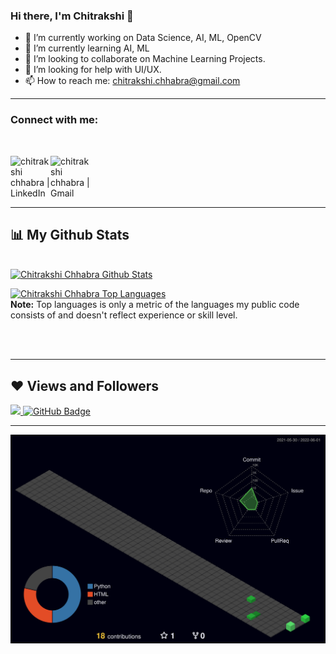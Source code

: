 ### Hi there, I'm Chitrakshi 👋 



- 🔭 I’m currently working on Data Science, AI, ML, OpenCV
- 🌱 I’m currently learning AI, ML
- 👯 I’m looking to collaborate on Machine Learning Projects.
- 🤔 I’m looking for help with UI/UX.
- 📫 How to reach me: chitrakshi.chhabra@gmail.com


---
### Connect with me:

<br>

[<img align="left" alt="chitrakshi chhabra | LinkedIn" width="64px" src="https://cdn3.iconfinder.com/data/icons/2018-social-media-logotypes/1000/2018_social_media_popular_app_logo_linkedin-1024.png" />][linkedin]
[<img align="left" alt="chitrakshi chhabra | Gmail" width="64px" src="https://cdn4.iconfinder.com/data/icons/logos-brands-in-colors/48/google-gmail-1024.png" />][gmail]
<br>
<br>
<br>
<br>






---

## 📊 My Github Stats

  <br/>
    <a href="https://github.com/chikkic/"><img alt="Chitrakshi Chhabra Github Stats" src="https://github-readme-stats.vercel.app/api?username=chikkic&show_icons=true&count_private=true&theme=react&hide_border=true&bg_color=0D1117" /></a>

  <a href="https://github.com/chikkic/"><img alt="Chitrakshi Chhabra Top Languages" src="https://github-readme-stats.vercel.app/api/top-langs/?username=chikkic&langs_count=8&count_private=true&layout=compact&theme=react&hide_border=true&bg_color=0D1117" /></a>
  <br/>
  <b>Note:</b> Top languages is only a metric of the languages my public code consists of and doesn't reflect experience or skill level.


<br/>
<br/>
    <a href="https://github.com/chikkic/>
<img alt="chitrakshi chhabra Activity Graph" src="https://activity-graph.herokuapp.com/graph?username=chikkic&bg_color=0D1117&color=5BCDEC&line=5BCDEC&point=FFFFFF&hide_border=true" /></a>

---
  
  ## ❤ Views and Followers
<a href="https://github.com/Meghna-DAS/github-profile-views-counter">
    <img src="https://komarev.com/ghpvc/?username=chikkic">
</a>
<a href="https://github.com/chikkic?tab=followers"><img src="https://img.shields.io/github/followers/chikkic?label=Followers&style=social" alt="GitHub Badge"></a>

---
  ![](./profile-3d-contrib/profile-night-green.svg)
  
 [linkedin]:[https://www.linkedin.com/in/chitrakshi-chhabra-787270229/]
 [gmail]: [chitrakshi.chhabra2020@gmail.com]
